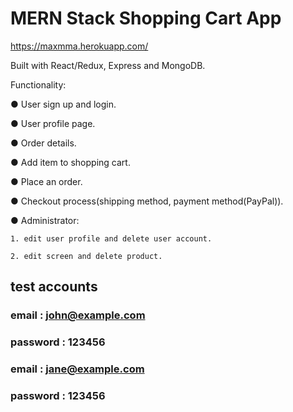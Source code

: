 # MERN Stack Shopping Cart App

https://maxmma.herokuapp.com/

Built with React/Redux, Express and MongoDB.

Functionality:

● User sign up and login.

● User profile page.

● Order details.

● Add item to shopping cart.

● Place an order.

● Checkout process(shipping method, payment method(PayPal)).

● Administrator:

    1. edit user profile and delete user account.

    2. edit screen and delete product.

## test accounts

### email : john@example.com

### password : 123456

### email : jane@example.com

### password : 123456
